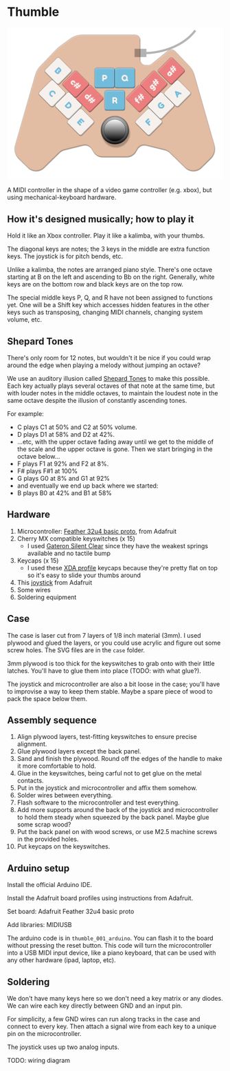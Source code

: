 # Thumble

![](beautyshot.png)

A MIDI controller in the shape of a video game controller (e.g. xbox), but using mechanical-keyboard hardware.

## How it's designed musically; how to play it

Hold it like an Xbox controller.  Play it like a kalimba, with your thumbs.

The diagonal keys are notes; the 3 keys in the middle are extra function keys.  The joystick is for pitch bends, etc.

Unlike a kalimba, the notes are arranged piano style.  There's one octave starting at B on the left and ascending to Bb on the right.  Generally, white keys are on the bottom row and black keys are on the top row.

The special middle keys P, Q, and R have not been assigned to functions yet.  One will be a Shift key which accesses hidden features in the other keys such as transposing, changing MIDI channels, changing system volume, etc.

## Shepard Tones

There's only room for 12 notes, but wouldn't it be nice if you could wrap around the edge when playing a melody without jumping an octave?

We use an auditory illusion called [Shepard Tones](https://en.wikipedia.org/wiki/Shepard_tone) to make this possible.  Each key actually plays several octaves of that note at the same time, but with louder notes in the middle octaves, to maintain the loudest note in the same octave despite the illusion of constantly ascending tones.

For example:
* C plays C1 at 50% and C2 at 50% volume.
* D plays D1 at 58% and D2 at 42%.
* ...etc, with the upper octave fading away until we get to the middle of the scale and the upper octave is gone.  Then we start bringing in the octave below...
* F plays F1 at 92% and F2 at 8%.
* F# plays F#1 at 100%
* G plays G0 at 8% and G1 at 92%
* and eventually we end up back where we started:
* B plays B0 at 42% and B1 at 58%


## Hardware

1. Microcontroller: [Feather 32u4 basic proto](https://www.adafruit.com/product/2771), from Adafruit
2. Cherry MX compatible keyswitches (x 15)
    * I used [Gateron Silent Clear](https://novelkeys.xyz/products/gateron-silent-switches?_pos=2&_sid=fd79d8abc&_ss=r) since they have the weakest springs available and no tactile bump
3. Keycaps (x 15)
    * I used these [XDA profile](https://www.amazon.com/gp/product/B092H93KP6/ref=ppx_yo_dt_b_asin_title_o00_s00?ie=UTF8&psc=1) keycaps because they're pretty flat on top so it's easy to slide your thumbs around
4. This [joystick](https://www.adafruit.com/product/245) from Adafruit
4. Some wires
5. Soldering equipment

## Case

The case is laser cut from 7 layers of 1/8 inch material (3mm).  I used plywood and glued the layers, or you could use acrylic and figure out some screw holes.  The SVG files are in the `case` folder.

3mm plywood is too thick for the keyswitches to grab onto with their little latches.  You'll have to glue them into place (TODO: with what glue?).

The joystick and microcontroller are also a bit loose in the case; you'll have to improvise a way to keep them stable.  Maybe a spare piece of wood to pack the space below them.

## Assembly sequence

1. Align plywood layers, test-fitting keyswitches to ensure precise alignment.
2. Glue plywood layers except the back panel.
3. Sand and finish the plywood.  Round off the edges of the handle to make it more comfortable to hold.
4. Glue in the keyswitches, being carful not to get glue on the metal contacts.
5. Put in the joystick and microcontroller and affix them somehow.
6. Solder wires between everything.
7. Flash software to the microcontroller and test everything.
8. Add more supports around the back of the joystick and microcontroller to hold them steady when squeezed by the back panel.  Maybe glue some scrap wood?
9. Put the back panel on with wood screws, or use M2.5 machine screws in the provided holes.
10. Put keycaps on the keyswitches.

## Arduino setup

Install the official Arduino IDE.

Install the Adafruit board profiles using instructions from Adafruit.

Set board: Adafruit Feather 32u4 basic proto

Add libraries: MIDIUSB

The arduino code is in `thumble_001_arduino`.  You can flash it to the board without pressing the reset button.  This code will turn the microcontroller into a USB MIDI input device, like a piano keyboard, that can be used with any other hardware (ipad, laptop, etc).

## Soldering

We don't have many keys here so we don't need a key matrix or any diodes.  We can wire each key directly between GND and an input pin.

For simplicity, a few GND wires can run along tracks in the case and connect to every key.  Then attach a signal wire from each key to a unique pin on the microcontroller.

The joystick uses up two analog inputs.

TODO: wiring diagram



